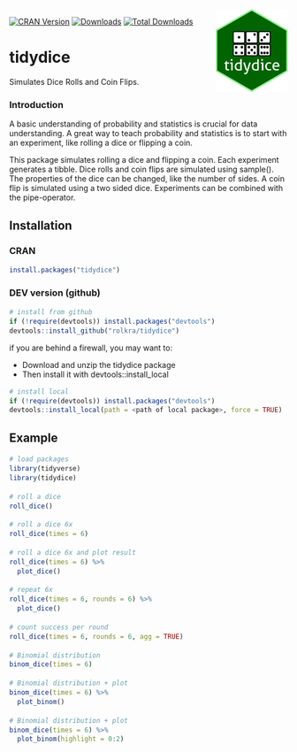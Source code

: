 <img src="man/figures/hex_tidydice.png" align="right" width="130" height="150"/>

[![CRAN Version](http://www.r-pkg.org/badges/version/tidydice)](https://cran.r-project.org/package=tidydice)
[![Downloads](http://cranlogs.r-pkg.org/badges/tidydice)](https://cran.r-project.org/package=tidydice)
[![Total Downloads](http://cranlogs.r-pkg.org/badges/grand-total/tidydice)](https://cran.r-project.org/package=tidydice)

# tidydice
Simulates Dice Rolls and Coin Flips.

### Introduction

A basic understanding of probability and statistics is crucial for data understanding. A great way to teach probability and statistics is to start with an experiment, like rolling a dice or flipping a coin.

This package simulates rolling a dice and flipping a coin. Each experiment generates a tibble. Dice rolls and coin flips are simulated using sample(). The properties of the dice can be changed, like the number of sides. A coin flip is simulated using a two sided dice. Experiments can be combined with the pipe-operator.

## Installation

### CRAN
```r
install.packages("tidydice")
```

### DEV version (github)
```r
# install from github
if (!require(devtools)) install.packages("devtools")
devtools::install_github("rolkra/tidydice")
```
if you are behind a firewall, you may want to:

* Download and unzip the tidydice package
* Then install it with devtools::install_local

```r
# install local
if (!require(devtools)) install.packages("devtools")
devtools::install_local(path = <path of local package>, force = TRUE)
```

## Example

```r
# load packages
library(tidyverse)
library(tidydice)

# roll a dice
roll_dice()

# roll a dice 6x
roll_dice(times = 6)

# roll a dice 6x and plot result
roll_dice(times = 6) %>% 
  plot_dice()

# repeat 6x
roll_dice(times = 6, rounds = 6) %>% 
  plot_dice()

# count success per round
roll_dice(times = 6, rounds = 6, agg = TRUE)

# Binomial distribution
binom_dice(times = 6)
  
# Binomial distribution + plot
binom_dice(times = 6) %>% 
  plot_binom()

# Binomial distribution + plot 
binom_dice(times = 6) %>% 
  plot_binom(highlight = 0:2)
```
